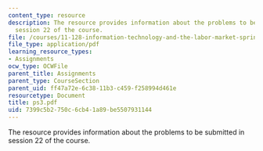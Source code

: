 ```yaml
---
content_type: resource
description: The resource provides information about the problems to be submitted  in
  session 22 of the course.
file: /courses/11-128-information-technology-and-the-labor-market-spring-2005/7399c5b2750c6cb41a89be5507931144_ps3.pdf
file_type: application/pdf
learning_resource_types:
- Assignments
ocw_type: OCWFile
parent_title: Assignments
parent_type: CourseSection
parent_uid: ff47a72e-6c38-11b3-c459-f258994d461e
resourcetype: Document
title: ps3.pdf
uid: 7399c5b2-750c-6cb4-1a89-be5507931144
---
```

The resource provides information about the problems to be submitted  in session 22 of the course.


